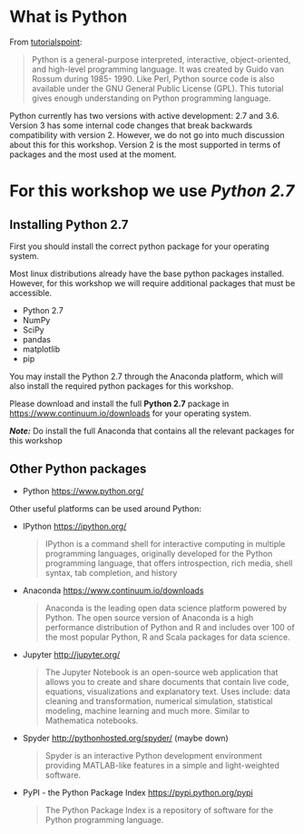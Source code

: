 # What is Python 

From [tutorialspoint](https://www.tutorialspoint.com/python/index.htm):
> Python is a general-purpose interpreted, interactive, object-oriented, and high-level programming language. It was created by Guido van Rossum during 1985- 1990. Like Perl, Python source code is also available under the GNU General Public License (GPL). This tutorial gives enough understanding on Python programming language.


Python currently has two versions with active development: 2.7 and 3.6. 
Version 3 has some internal code changes that break backwards compatibility with version 2.
However, we do not go into much discussion about this for this workshop. 
Version 2 is the most supported in terms of packages and the most used at the moment.

# For this workshop we use ***Python 2.7***

## Installing Python 2.7


First you should install the correct python package for your operating system.

Most linux distributions already have the base python packages installed.
However, for this workshop we will require additional packages that must be accessible.
* Python 2.7
* NumPy
* SciPy
* pandas 
* matplotlib
* pip

You may install the Python 2.7 through the Anaconda platform, which will also install the required python packages for this workshop.

Please download and install the full **Python 2.7** package in https://www.continuum.io/downloads for your operating system.

***Note:*** Do install the full Anaconda that contains all the relevant packages for this workshop


Other Python packages
---

* Python <https://www.python.org/>
    
Other useful platforms can be used around Python:

* IPython <https://ipython.org/>
    > IPython is a command shell for interactive computing in multiple programming languages, originally developed for the Python programming language, that offers introspection, rich media, shell syntax, tab completion, and history

* Anaconda <https://www.continuum.io/downloads>

    > Anaconda is the leading open data science platform powered by Python. The open source version of Anaconda is a high performance distribution of Python and R and includes over 100 of the most popular Python, R and Scala packages for data science.

* Jupyter <http://jupyter.org/>

    > The Jupyter Notebook is an open-source web application that allows you to create and share documents that contain live code, equations, visualizations and explanatory text. Uses include: data cleaning and transformation, numerical simulation, statistical modeling, machine learning and much more.
    > Similar to Mathematica notebooks.

* Spyder <http://pythonhosted.org/spyder/> (maybe down)
    > Spyder is an interactive Python development environment providing MATLAB-like features in a simple and light-weighted software.

* PyPI - the Python Package Index <https://pypi.python.org/pypi>
    > The Python Package Index is a repository of software for the Python programming language. 